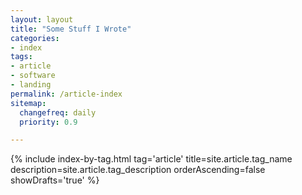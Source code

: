 ```yaml
---
layout: layout
title: "Some Stuff I Wrote"
categories:
- index
tags:
- article
- software
- landing
permalink: /article-index
sitemap:
  changefreq: daily
  priority: 0.9

---
```


{% include index-by-tag.html tag='article' title=site.article.tag_name description=site.article.tag_description orderAscending=false showDrafts='true' %}
